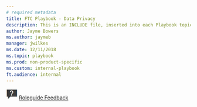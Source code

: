 ```yaml
---
# required metadata
title: FTC Playbook - Data Privacy
description: This is an INCLUDE file, inserted into each Playbook topic.
author: Jayme Bowers
ms.author: jaymeb
manager: jwilkes
ms.date: 12/11/2018
ms.topic: playbook
ms.prod: non-product-specific
ms.custom: internal-playbook
ft.audience: internal
---
```

![Feedback](../media/icon-feedback.png) [Roleguide Feedback](https://aka.ms/ftplaybookfeedback)